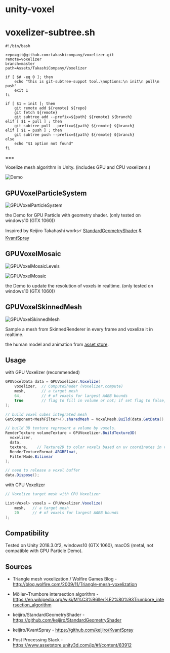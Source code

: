 unity-voxel
=====================


# voxelizer-subtree.sh
```
#!/bin/bash

repo=git@github.com:takashicompany/voxelizer.git
remote=voxelizer
branch=master
path=Assets/TakashiCompany/Voxelizer

if [ $# -eq 0 ]; then
	echo "this is git-subtree-suppot tool.\noptions:\n init\n pull\n push"
	exit 1
fi

if [ $1 = init ]; then
	git remote add ${remote} ${repo}
	git fetch ${remote}
	git subtree add --prefix=${path} ${remote} ${branch}
elif [ $1 = pull ] ; then
	git subtree pull --prefix=${path} ${remote} ${branch}
elif [ $1 = push ] ; then
	git subtree push --prefix=${path} ${remote} ${branch}
else
	echo "$1 option not found"
fi
```
===

Voxelize mesh algorithm in Unity. (includes GPU and CPU voxelizers.)

![Demo](https://raw.githubusercontent.com/mattatz/unity-voxel/master/Captures/Demo.gif)

## GPUVoxelParticleSystem

![GPUVoxelParticleSystem](https://raw.githubusercontent.com/mattatz/unity-voxel/master/Captures/GPUVoxelParticleSystem.gif)

the Demo for GPU Particle with geometry shader. (only tested on windows10 (GTX 1060))

Inspired by Keijiro Takahashi works⚡️ [StandardGeometryShader](https://github.com/keijiro/StandardGeometryShader) & [KvantSpray]( https://github.com/keijiro/KvantSpray)

## GPUVoxelMosaic

![GPUVoxelMosaicLevels](https://raw.githubusercontent.com/mattatz/unity-voxel/master/Captures/GPUVoxelMosaicLevels.gif)

![GPUVoxelMosaic](https://raw.githubusercontent.com/mattatz/unity-voxel/master/Captures/GPUVoxelMosaic.gif)

the Demo to update the resolution of voxels in realtime. (only tested on windows10 (GTX 1060))

## GPUVoxelSkinnedMesh

![GPUVoxelSkinnedMesh](https://raw.githubusercontent.com/mattatz/unity-voxel/master/Captures/GPUVoxelSkinnedMesh.gif)

Sample a mesh from SkinnedRenderer in every frame and voxelize it in realtime.

the human model and animation from [asset store](https://assetstore.unity.com/packages/3d/animations/raw-mocap-data-for-mecanim-5330).

## Usage

with GPU Voxelizer (recommended)
```cs
GPUVoxelData data = GPUVoxelizer.Voxelize(
    voxelizer,  // ComputeShader (Voxelizer.compute)
    mesh,       // a target mesh
    64,         // # of voxels for largest AABB bounds
    true        // flag to fill in volume or not; if set flag to false, sample a surface only
);

// build voxel cubes integrated mesh
GetComponent<MeshFilter>().sharedMesh = VoxelMesh.Build(data.GetData(), data.UnitLength, useUV);

// build 3D texture represent a volume by voxels.
RenderTexture volumeTexture = GPUVoxelizer.BuildTexture3D(
  voxelizer,
  data,
  texture,    // Texture2D to color voxels based on uv coordinates in voxels
  RenderTextureFormat.ARGBFloat,
  FilterMode.Bilinear
);

// need to release a voxel buffer
data.Dispose();
```

with CPU Voxelizer
```cs
// Voxelize target mesh with CPU Voxelizer

List<Voxel> voxels = CPUVoxelizer.Voxelize(
    mesh,   // a target mesh
    20      // # of voxels for largest AABB bounds
);
```

## Compatibility

Tested on Unity 2018.3.0f2, windows10 (GTX 1060), macOS (metal, not compatible with GPU Particle Demo).

## Sources

- Triangle mesh voxelization / Wolfire Games Blog - http://blog.wolfire.com/2009/11/Triangle-mesh-voxelization

- Möller–Trumbore intersection algorithm - https://en.wikipedia.org/wiki/M%C3%B6ller%E2%80%93Trumbore_intersection_algorithm

- keijiro/StandardGeometryShader - https://github.com/keijiro/StandardGeometryShader

- keijiro/KvantSpray - https://github.com/keijiro/KvantSpray

- Post Processing Stack - https://www.assetstore.unity3d.com/jp/#!/content/83912
